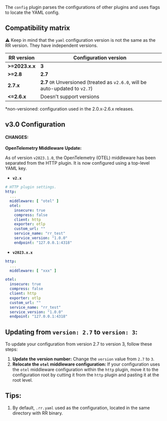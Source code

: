 The `config` plugin parses the configurations of other plugins and uses flags to locate the YAML config.

## Compatibility matrix

⚠️ Keep in mind that the `yaml` configuration version is not the same as the RR version. They have independent versions.

| RR version |                               Configuration version                           |
|-----------------------|--------------------------------------------------------------------|
|   **>=2023.x.x**   | **3**   |
|   **>=2.8**             |          **2.7**                                                |
|   **2.7.x**   |          **2.7** `OR` Unversioned (treated as `v2.6.0`, will be auto-updated to `v2.7`) |
|   **<=2.6.x**   |          Doesn't support versions |

*non-versioned: configuration used in the 2.0.x-2.6.x releases.

## v3.0 Configuration
#### CHANGES:

**OpenTelemetry Middleware Update:**

As of version `v2023.1.0`, the OpenTelemetry (OTEL) middleware has been separated from the HTTP plugin. It is now configured using a top-level YAML key.

- **`v2.x`**
```yaml
# HTTP plugin settings.
http:
  ...
  middleware: [ "otel" ]
  otel:
    insecure: true
    compress: false
    client: http
    exporter: otlp
    custom_url: ""
    service_name: "rr_test"
    service_version: "1.0.0"
    endpoint: "127.0.0.1:4318"
```

- **`v2023.x.x`**
```yaml
http:
  ...
  middleware: [ "xxx" ]

otel:
  insecure: true
  compress: false
  client: http
  exporter: otlp
  custom_url: ""
  service_name: "rr_test"
  service_version: "1.0.0"
  endpoint: "127.0.0.1:4318"
```

## Updating from `version: 2.7` to `version: 3`:
To update your configuration from version 2.7 to version 3, follow these steps:

1. **Update the version number:** Change the `version` value from `2.7` to `3`.
2. **Relocate the `otel` middleware configuration:** If your configuration uses the `otel` middleware configuration within the `http` plugin, move it to the configuration root by cutting it from the `http` plugin and pasting it at the root level.



## Tips:

1. By default, `.rr.yaml` used as the configuration, located in the same directory with RR binary.

